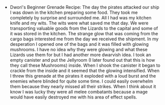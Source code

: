 - Dwori's Beginner Grenade Recipe:
  The day the pirates attacked our ship I was down in the kitchen preparing some food. They took me completely by surprise and surrounded me. All I had was my kitchen knife and my wits. The wits were what saved me that day. We were transporting valuable goods from the Lizards to the capital and some of it was stored in the kitchen. The strange glow that was coming from the cargo bags interested me from the day we received the shipment. In my desperation I opened one of the bags and it was filled with glowing mushrooms. I have no idea why they were glowing and what these Lizards use them for but I had another more dwarvish idea. I took an empty canister and put the Jellyroom (I later found out that this is how they call these Mushrooms) inside. When I shook the canister it began to crackle from the inside and it seemed that the glowing intensified. When I threw this grenade at the pirates it exploded with a loud burst and the enemies where blinded for quite some time. I could easily overwhelm them because they nearly missed all their strikes. When I think about it know I was lucky they were all melee combatants because a mage would have easily destroyed me with his area of effect spells.